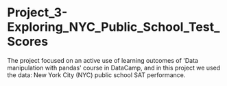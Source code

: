 # Project_3-Exploring_NYC_Public_School_Test_Scores

The project focused on an active use of learning outcomes of 'Data manipulation with pandas' course in DataCamp, and in this project we used the data: New York City (NYC) public school SAT performance.
